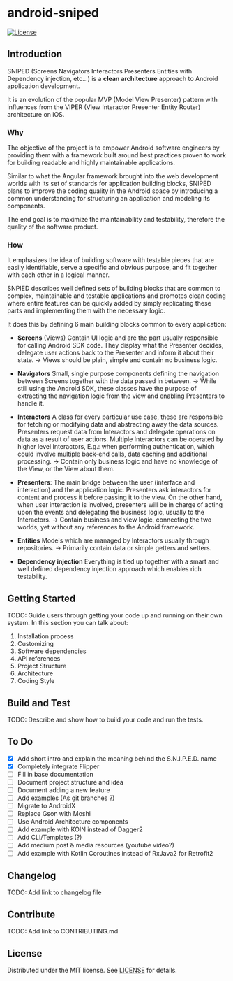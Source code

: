 # android-sniped
[![License](https://img.shields.io/badge/License-MIT-blue.svg)][license-url]

## Introduction

SNIPED (Screens Navigators Interactors Presenters Entities with Dependency injection, etc...) is a **clean architecture** approach to Android application development.

It is an evolution of the popular MVP (Model View Presenter) pattern  with influences from the VIPER (View Interactor Presenter Entity Router) architecture on iOS.

### Why
The objective of the project is to empower Android software engineers by providing them with a framework built around best practices proven to work for building readable and highly maintainable applications.

Similar to what the Angular framework brought into the web development worlds with its set of standards for application building blocks, SNIPED plans to improve the coding quality in the Android space by introducing a common understanding for structuring an application and modeling its components.

The end goal is to maximize the maintainability and testability, therefore the quality of the software product.

### How
It emphasizes the idea of building software with testable pieces that are easily identifiable, serve a specific and obvious purpose, and fit together with each other in a logical manner.

SNPIED describes well defined sets of building blocks that are common to complex, maintainable and testable applications and promotes clean coding where entire features can be quickly added by simply replicating these parts and implementing them with the necessary logic.

It does this by defining 6 main building blocks common to every application:

- **Screens** (Views)
Contain UI logic and are the part usually responsible for calling Android SDK code.
They display what the Presenter decides, delegate user actions back to the Presenter and inform it about their state.
→ Views should be plain, simple and contain no business logic.

- **Navigators**
Small, single purpose components defining the navigation between Screens together with the data passed in between.
→ While still using the Android SDK, these classes have the purpose of extracting the navigation logic from the view and enabling Presenters to handle it.

- **Interactors**
A class for every particular use case, these are responsible for fetching or modifying data and abstracting away the data sources.
Presenters request data from Interactors and delegate operations on data as a result of user actions.
Multiple Interactors can be operated by higher level Interactors, E.g.: when performing authentication, which could involve multiple back-end calls, data caching and additional processing.
→ Contain only business logic and have no knowledge of the View, or the View about them.

- **Presenters**:
The main bridge between the user (interface and interaction) and the application logic.
Presenters ask interactors for content and process it before passing it to the view.
On the other hand, when user interaction is involved, presenters will be in charge of acting upon the events and delegating the business logic, usually to the Interactors.
→ Contain business and view logic, connecting the two worlds, yet without any references to the Android framework.

- **Entities**
Models which are managed by Interactors usually through repositories.
→ Primarily contain data or simple getters and setters.

- **Dependency injection**
Everything is tied up together with a smart and well defined dependency injection approach which enables rich testability.

## Getting Started
TODO: Guide users through getting your code up and running on their own system. In this section you can talk about:
1.  Installation process
1.  Customizing
1.  Software dependencies
1.  API references
1.  Project Structure
1.  Architecture
1.  Coding Style

## Build and Test
TODO: Describe and show how to build your code and run the tests.

## To Do
- [x] Add short intro and explain the meaning behind the S.N.I.P.E.D. name
- [x] Completely integrate Flipper
- [ ] Fill in base documentation
- [ ] Document project structure and idea
- [ ] Document adding a new feature
- [ ] Add examples (As git branches ?)
- [ ] Migrate to AndroidX
- [ ] Replace Gson with Moshi
- [ ] Use Android Architecture components
- [ ] Add example with KOIN instead of Dagger2
- [ ] Add CLI/Templates (?)
- [ ] Add medium post & media resources (youtube video?)
- [ ] Add example with Kotlin Coroutines instead of RxJava2 for Retrofit2

## Changelog
TODO: Add link to changelog file

## Contribute
TODO: Add link to CONTRIBUTING.md

## License
Distributed under the MIT license. See [LICENSE][license-url] for details.

[license-url]: https://github.com/ovitrif/android-sniped-seed/blob/master/LICENSE
